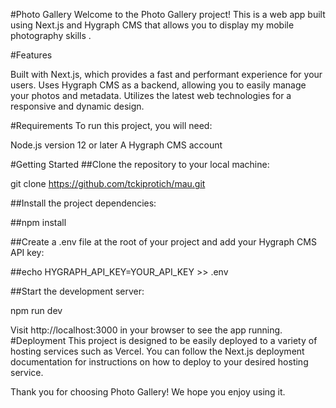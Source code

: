#Photo Gallery
Welcome to the Photo Gallery project! This is a web app built using Next.js and Hygraph CMS that allows you to display my mobile photography skills .

#Features

Built with Next.js, which provides a fast and performant experience for your users.
Uses Hygraph CMS as a backend, allowing you to easily manage your photos and metadata.
Utilizes the latest web technologies for a responsive and dynamic design.

#Requirements
To run this project, you will need:

Node.js version 12 or later
A Hygraph CMS account

#Getting Started
##Clone the repository to your local machine:

git clone https://github.com/tckiprotich/mau.git

##Install the project dependencies:

##npm install

##Create a .env file at the root of your project and add your Hygraph CMS API key:

##echo HYGRAPH_API_KEY=YOUR_API_KEY >> .env

##Start the development server:

npm run dev

Visit http://localhost:3000 in your browser to see the app running.
#Deployment
This project is designed to be easily deployed to a variety of hosting services such as Vercel. You can follow the Next.js deployment documentation for instructions on how to deploy to your desired hosting service.



Thank you for choosing Photo Gallery! We hope you enjoy using it.
